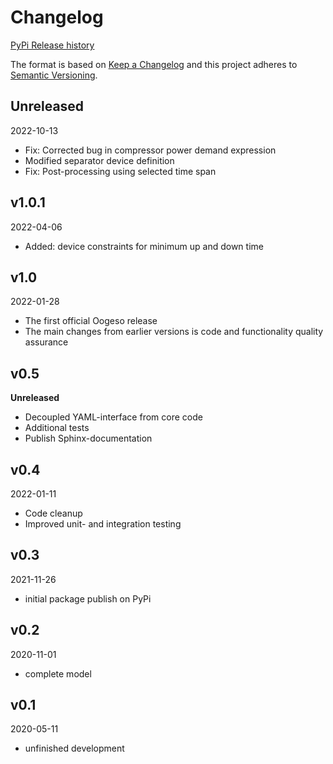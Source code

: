 # Changelog
[PyPi Release history](https://pypi.org/project/oogeso/#history)

The format is based on [Keep a Changelog](http://keepachangelog.com/)
and this project adheres to [Semantic Versioning](http://semver.org/).


## Unreleased
2022-10-13
- Fix: Corrected bug in compressor power demand expression
- Modified separator device definition
- Fix: Post-processing using selected time span

## v1.0.1
2022-04-06
- Added: device constraints for minimum up and down time

## v1.0
2022-01-28
- The first official Oogeso release
- The main changes from earlier versions is code and functionality quality assurance

## v0.5
**Unreleased**
- Decoupled YAML-interface from core code
- Additional tests
- Publish Sphinx-documentation

## v0.4
2022-01-11
- Code cleanup
- Improved unit- and integration testing

## v0.3
2021-11-26
- initial package publish on PyPi

## v0.2
2020-11-01
- complete model

## v0.1
2020-05-11
- unfinished development
